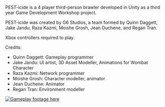 PEST-icide is a 4 player third-person brawler developed in Unity as a third year Game Development Workshop project.

PEST-icide was created by G6 Studios, a team formed by Quinn Daggett, Jake Jandu, Raza Kazmi, Moishe Grosh, Jean Duchene, and Regan Tran.

Xbox controllers required to play.

Credits:
- Quinn Daggett: Gameplay programmer
- Jake Jandu: UI artist, 3D Asset Modeller, Animations for Wombat Character
- Raza Kazmi: Network programmer
- Moishe Grosh: Character modeller, animator
- Jean Duchene: Animator
- Regan Tran: Environment modeller

[![Gameplay footage here](https://user-images.githubusercontent.com/16639056/90700006-b4fe9400-e252-11ea-80a6-5021dc2b4d06.png)](https://youtu.be/ewOc-BC2KE0)
